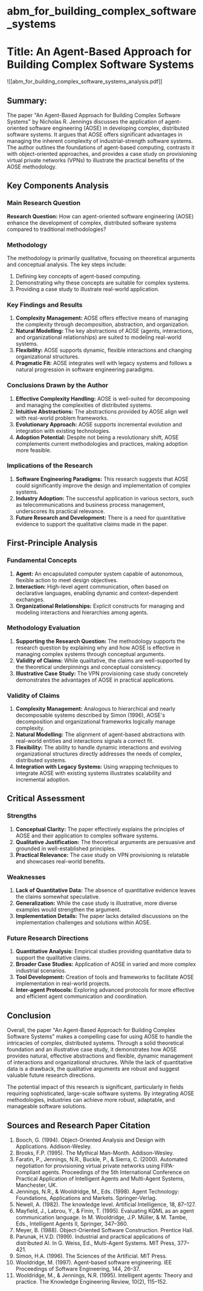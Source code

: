 # abm_for_building_complex_software_systems

# Title: An Agent-Based Approach for Building Complex Software Systems
![[abm_for_building_complex_software_systems_analysis.pdf]]

## Summary:
The paper "An Agent-Based Approach for Building Complex Software Systems" by Nicholas R. Jennings discusses the application of agent-oriented software engineering (AOSE) in developing complex, distributed software systems. It argues that AOSE offers significant advantages in managing the inherent complexity of industrial-strength software systems. The author outlines the foundations of agent-based computing, contrasts it with object-oriented approaches, and provides a case study on provisioning virtual private networks (VPNs) to illustrate the practical benefits of the AOSE methodology.

## Key Components Analysis

### Main Research Question
**Research Question:** How can agent-oriented software engineering (AOSE) enhance the development of complex, distributed software systems compared to traditional methodologies?

### Methodology
The methodology is primarily qualitative, focusing on theoretical arguments and conceptual analysis. The key steps include:
1. Defining key concepts of agent-based computing.
2. Demonstrating why these concepts are suitable for complex systems.
3. Providing a case study to illustrate real-world application.

### Key Findings and Results
1. **Complexity Management:** AOSE offers effective means of managing the complexity through decomposition, abstraction, and organization.
2. **Natural Modelling:** The key abstractions of AOSE (agents, interactions, and organizational relationships) are suited to modeling real-world systems.
3. **Flexibility:** AOSE supports dynamic, flexible interactions and changing organizational structures.
4. **Pragmatic Fit:** AOSE integrates well with legacy systems and follows a natural progression in software engineering paradigms.

### Conclusions Drawn by the Author
1. **Effective Complexity Handling:** AOSE is well-suited for decomposing and managing the complexities of distributed systems.
2. **Intuitive Abstractions:** The abstractions provided by AOSE align well with real-world problem frameworks.
3. **Evolutionary Approach:** AOSE supports incremental evolution and integration with existing technologies.
4. **Adoption Potential:** Despite not being a revolutionary shift, AOSE complements current methodologies and practices, making adoption more feasible.

### Implications of the Research
1. **Software Engineering Paradigms:** This research suggests that AOSE could significantly improve the design and implementation of complex systems.
2. **Industry Adoption:** The successful application in various sectors, such as telecommunications and business process management, underscores its practical relevance.
3. **Future Research and Development:** There is a need for quantitative evidence to support the qualitative claims made in the paper.

## First-Principle Analysis

### Fundamental Concepts
1. **Agent:** An encapsulated computer system capable of autonomous, flexible action to meet design objectives.
2. **Interaction:** High-level agent communication, often based on declarative languages, enabling dynamic and context-dependent exchanges.
3. **Organizational Relationships:** Explicit constructs for managing and modeling interactions and hierarchies among agents.

### Methodology Evaluation
1. **Supporting the Research Question:** The methodology supports the research question by explaining why and how AOSE is effective in managing complex systems through conceptual arguments.
2. **Validity of Claims:** While qualitative, the claims are well-supported by the theoretical underpinnings and conceptual consistency.
3. **Illustrative Case Study:** The VPN provisioning case study concretely demonstrates the advantages of AOSE in practical applications.

### Validity of Claims
1. **Complexity Management:** Analogous to hierarchical and nearly decomposable systems described by Simon (1996), AOSE's decomposition and organizational frameworks logically manage complexity.
2. **Natural Modelling:** The alignment of agent-based abstractions with real-world entities and interactions signals a correct fit.
3. **Flexibility:** The ability to handle dynamic interactions and evolving organizational structures directly addresses the needs of complex, distributed systems.
4. **Integration with Legacy Systems:** Using wrapping techniques to integrate AOSE with existing systems illustrates scalability and incremental adoption.

## Critical Assessment

### Strengths
1. **Conceptual Clarity:** The paper effectively explains the principles of AOSE and their application to complex software systems.
2. **Qualitative Justification:** The theoretical arguments are persuasive and grounded in well-established principles.
3. **Practical Relevance:** The case study on VPN provisioning is relatable and showcases real-world benefits.

### Weaknesses
1. **Lack of Quantitative Data:** The absence of quantitative evidence leaves the claims somewhat speculative.
2. **Generalization:** While the case study is illustrative, more diverse examples would strengthen the argument.
3. **Implementation Details:** The paper lacks detailed discussions on the implementation challenges and solutions within AOSE.

### Future Research Directions
1. **Quantitative Analysis:** Empirical studies providing quantitative data to support the qualitative claims.
2. **Broader Case Studies:** Application of AOSE in varied and more complex industrial scenarios.
3. **Tool Development:** Creation of tools and frameworks to facilitate AOSE implementation in real-world projects.
4. **Inter-agent Protocols:** Exploring advanced protocols for more effective and efficient agent communication and coordination.

## Conclusion

Overall, the paper "An Agent-Based Approach for Building Complex Software Systems" makes a compelling case for using AOSE to handle the intricacies of complex, distributed systems. Through a solid theoretical foundation and an illustrative case study, it demonstrates how AOSE provides natural, effective abstractions and flexible, dynamic management of interactions and organizational structures. While the lack of quantitative data is a drawback, the qualitative arguments are robust and suggest valuable future research directions.

The potential impact of this research is significant, particularly in fields requiring sophisticated, large-scale software systems. By integrating AOSE methodologies, industries can achieve more robust, adaptable, and manageable software solutions.

## Sources and Research Paper Citation
1. Booch, G. (1994). Object-Oriented Analysis and Design with Applications. Addison-Wesley.
2. Brooks, F.P. (1995). The Mythical Man-Month. Addison-Wesley.
3. Faratin, P., Jennings, N.R., Buckle, P., & Sierra, C. (2000). Automated negotiation for provisioning virtual private networks using FIPA-compliant agents. Proceedings of the 5th International Conference on Practical Application of Intelligent Agents and Multi-Agent Systems, Manchester, UK.
4. Jennings, N.R., & Wooldridge, M., Eds. (1998). Agent Technology: Foundations, Applications and Markets. Springer-Verlag.
5. Newell, A. (1982). The knowledge level. Artificial Intelligence, 18, 87–127.
6. Mayfield, J., Labrou, Y., & Finin, T. (1995). Evaluating KQML as an agent communication language. In M. Wooldridge, J.P. Müller, & M. Tambe, Eds., Intelligent Agents II, Springer, 347–360.
7. Meyer, B. (1988). Object-Oriented Software Construction. Prentice Hall.
8. Parunak, H.V.D. (1999). Industrial and practical applications of distributed AI. In G. Weiss, Ed., Multi-Agent Systems. MIT Press, 377–421.
9. Simon, H.A. (1996). The Sciences of the Artificial. MIT Press.
10. Wooldridge, M. (1997). Agent-based software engineering. IEE Proceedings of Software Engineering, 144, 26–37.
11. Wooldridge, M., & Jennings, N.R. (1995). Intelligent agents: Theory and practice. The Knowledge Engineering Review, 10(2), 115–152.
